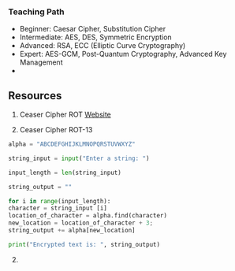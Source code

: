 ### Teaching Path
- Beginner: Caesar Cipher, Substitution Cipher
- Intermediate: AES, DES, Symmetric Encryption
- Advanced: RSA, ECC (Elliptic Curve Cryptography)
- Expert: AES-GCM, Post-Quantum Cryptography, Advanced Key Management
- 

## Resources
1. Ceaser Cipher ROT [Website](https://1findawg.github.io/youtubecode.github.io/html/caesarCipher.html)



1. Ceaser Cipher ROT-13

```python
alpha = "ABCDEFGHIJKLMNOPQRSTUVWXYZ"

string_input = input("Enter a string: ")

input_length = len(string_input)

string_output = ""

for i in range(input_length):
character = string_input [i]
location_of_character = alpha.find(character)
new_location = location_of_character + 3;
string_output += alpha[new_location]

print("Encrypted text is: ", string_output)

```



2. 
